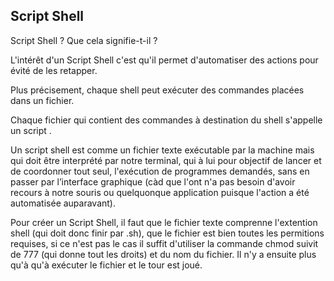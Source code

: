 ## Script Shell

Script Shell ? Que cela signifie-t-il ?

L'intérêt d'un Script Shell c'est qu'il permet d'automatiser des actions pour évité de les retapper. 

Plus précisement, chaque shell peut exécuter des commandes placées dans un fichier. 

Chaque fichier qui contient des commandes à destination du shell s'appelle un script . 

Un script shell est comme un fichier texte exécutable par la machine mais qui doit être interprété par notre terminal, qui à lui pour objectif de lancer et de coordonner tout seul, l'exécution de programmes demandés, sans en passer par l’interface graphique (càd que l'ont n'a pas besoin d'avoir recours à notre souris ou quelquonque application puisque l'action a été automatisée auparavant).

Pour créer un Script Shell, il faut que le fichier texte comprenne l'extention shell (qui doit donc finir par .sh), que le fichier est bien toutes les permitions requises, si ce n'est pas le cas il suffit d'utiliser la commande chmod suivit de 777 (qui donne tout les droits) et du nom du fichier. Il n'y a ensuite plus qu'à qu'à exécuter le fichier et le tour est joué.
